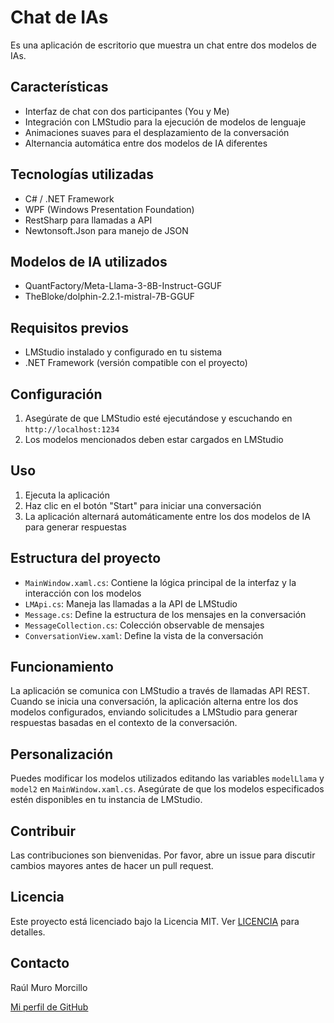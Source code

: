 # Chat de IAs

Es una aplicación de escritorio que muestra un chat entre dos modelos de IAs.

## Características

- Interfaz de chat con dos participantes (You y Me)
- Integración con LMStudio para la ejecución de modelos de lenguaje
- Animaciones suaves para el desplazamiento de la conversación
- Alternancia automática entre dos modelos de IA diferentes

## Tecnologías utilizadas

- C# / .NET Framework
- WPF (Windows Presentation Foundation)
- RestSharp para llamadas a API
- Newtonsoft.Json para manejo de JSON

## Modelos de IA utilizados

- QuantFactory/Meta-Llama-3-8B-Instruct-GGUF
- TheBloke/dolphin-2.2.1-mistral-7B-GGUF

## Requisitos previos

- LMStudio instalado y configurado en tu sistema
- .NET Framework (versión compatible con el proyecto)

## Configuración

1. Asegúrate de que LMStudio esté ejecutándose y escuchando en `http://localhost:1234`
2. Los modelos mencionados deben estar cargados en LMStudio

## Uso

1. Ejecuta la aplicación
2. Haz clic en el botón "Start" para iniciar una conversación
3. La aplicación alternará automáticamente entre los dos modelos de IA para generar respuestas

## Estructura del proyecto

- `MainWindow.xaml.cs`: Contiene la lógica principal de la interfaz y la interacción con los modelos
- `LMApi.cs`: Maneja las llamadas a la API de LMStudio
- `Message.cs`: Define la estructura de los mensajes en la conversación
- `MessageCollection.cs`: Colección observable de mensajes
- `ConversationView.xaml`: Define la vista de la conversación

## Funcionamiento

La aplicación se comunica con LMStudio a través de llamadas API REST. Cuando se inicia una conversación, la aplicación alterna entre los dos modelos configurados, enviando solicitudes a LMStudio para generar respuestas basadas en el contexto de la conversación.

## Personalización

Puedes modificar los modelos utilizados editando las variables `modelLlama` y `model2` en `MainWindow.xaml.cs`. Asegúrate de que los modelos especificados estén disponibles en tu instancia de LMStudio.

## Contribuir

Las contribuciones son bienvenidas. Por favor, abre un issue para discutir cambios mayores antes de hacer un pull request.

## Licencia

Este proyecto está licenciado bajo la Licencia MIT. Ver [LICENCIA](LICENSE.txt) para detalles.

## Contacto

Raúl Muro Morcillo

[Mi perfil de GitHub](https://github.com/raumuro2)
